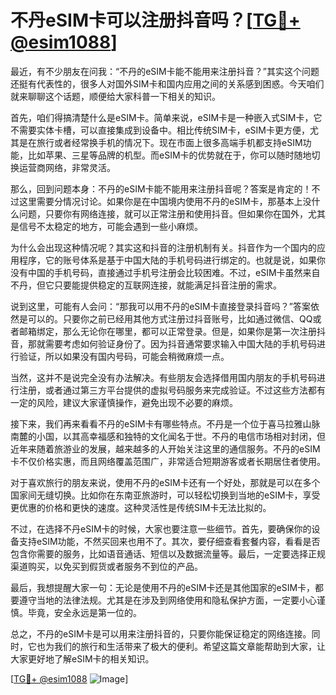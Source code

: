 # 不丹eSIM卡可以注册抖音吗？[[TG💪+ @esim1088](https://t.me/s/esim1088)]

最近，有不少朋友在问我：“不丹的eSIM卡能不能用来注册抖音？”其实这个问题还挺有代表性的，很多人对国外SIM卡和国内应用之间的关系感到困惑。今天咱们就来聊聊这个话题，顺便给大家科普一下相关的知识。

首先，咱们得搞清楚什么是eSIM卡。简单来说，eSIM卡是一种嵌入式SIM卡，它不需要实体卡槽，可以直接集成到设备中。相比传统SIM卡，eSIM卡更方便，尤其是在旅行或者经常换手机的情况下。现在市面上很多高端手机都支持eSIM功能，比如苹果、三星等品牌的机型。而eSIM卡的优势就在于，你可以随时随地切换运营商网络，非常灵活。

那么，回到问题本身：不丹的eSIM卡能不能用来注册抖音呢？答案是肯定的！不过这里需要分情况讨论。如果你是在中国境内使用不丹的eSIM卡，那基本上没什么问题，只要你有网络连接，就可以正常注册和使用抖音。但如果你在国外，尤其是信号不太稳定的地方，可能会遇到一些小麻烦。

为什么会出现这种情况呢？其实这和抖音的注册机制有关。抖音作为一个国内的应用程序，它的账号体系是基于中国大陆的手机号码进行绑定的。也就是说，如果你没有中国的手机号码，直接通过手机号注册会比较困难。不过，eSIM卡虽然来自不丹，但它只要能提供稳定的互联网连接，就能满足抖音注册的需求。

说到这里，可能有人会问：“那我可以用不丹的eSIM卡直接登录抖音吗？”答案依然是可以的。只要你之前已经用其他方式注册过抖音账号，比如通过微信、QQ或者邮箱绑定，那么无论你在哪里，都可以正常登录。但是，如果你是第一次注册抖音，那就需要考虑如何验证身份了。因为抖音通常要求输入中国大陆的手机号码进行验证，所以如果没有国内号码，可能会稍微麻烦一点。

当然，这并不是说完全没有办法解决。有些朋友会选择借用国内朋友的手机号码进行注册，或者通过第三方平台提供的虚拟号码服务来完成验证。不过这些方法都有一定的风险，建议大家谨慎操作，避免出现不必要的麻烦。

接下来，我们再来看看不丹的eSIM卡有哪些特点。不丹是一个位于喜马拉雅山脉南麓的小国，以其高幸福感和独特的文化闻名于世。不丹的电信市场相对封闭，但近年来随着旅游业的发展，越来越多的人开始关注这里的通信服务。不丹的eSIM卡不仅价格实惠，而且网络覆盖范围广，非常适合短期游客或者长期居住者使用。

对于喜欢旅行的朋友来说，使用不丹的eSIM卡还有一个好处，那就是可以在多个国家间无缝切换。比如你在东南亚旅游时，可以轻松切换到当地的eSIM卡，享受更优惠的价格和更快的速度。这种灵活性是传统SIM卡无法比拟的。

不过，在选择不丹eSIM卡的时候，大家也要注意一些细节。首先，要确保你的设备支持eSIM功能，不然买回来也用不了。其次，要仔细查看套餐内容，看看是否包含你需要的服务，比如语音通话、短信以及数据流量等。最后，一定要选择正规渠道购买，以免买到假货或者服务不到位的产品。

最后，我想提醒大家一句：无论是使用不丹的eSIM卡还是其他国家的eSIM卡，都要遵守当地的法律法规。尤其是在涉及到网络使用和隐私保护方面，一定要小心谨慎。毕竟，安全永远是第一位的。

总之，不丹的eSIM卡是可以用来注册抖音的，只要你能保证稳定的网络连接。同时，它也为我们的旅行和生活带来了极大的便利。希望这篇文章能帮助到大家，让大家更好地了解eSIM卡的相关知识。

[[TG💪+ @esim1088](https://t.me/s/esim1088) ![Image](https://i.postimg.cc/4NQfJmqS/Snipaste-2025-05-13-00-14-12.png)]